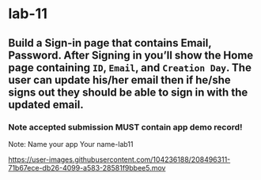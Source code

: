 # lab-11

## Build a Sign-in page that contains Email, Password. After Signing in you’ll show the Home page containing `ID`, `Email`, and `Creation Day`. The user can update his/her email then if he/she signs out they should be able to sign in with the updated email.

### Note accepted submission MUST contain app demo record!

Note: Name your app Your name-lab11


https://user-images.githubusercontent.com/104236188/208496311-71b67ece-db26-4099-a583-28581f9bbee5.mov

